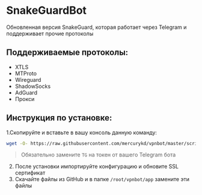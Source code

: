 # SnakeGuardBot
Обновленная версия SnakeGuard, которая работает через Telegram и поддерживает прочие протоколы

## Поддерживаемые протоколы:
- XTLS
- MTProto
- Wireguard
- ShadowSocks
- AdGuard
- Прокси

## Инструкция по установке:

1.Скопируйте и вставьте в вашу консоль данную команду:
```bash
wget -O- https://raw.githubusercontent.com/mercurykd/vpnbot/master/scripts/init.sh | sh -s TG
```
> Обязательно замените `TG` на токен от вашего Telegram бота

2. После установки импортируйте конфигурацию и обновите SSL сертификат
3. Скачайте файлы из GitHub и в папке `/root/vpnbot/app` замените эти файлы
